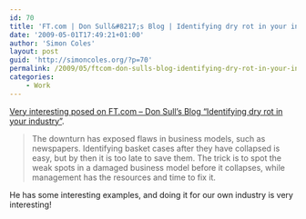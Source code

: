 ```yaml
---
id: 70
title: 'FT.com | Don Sull&#8217;s Blog | Identifying dry rot in your industry'
date: '2009-05-01T17:49:21+01:00'
author: 'Simon Coles'
layout: post
guid: 'http://simoncoles.org/?p=70'
permalink: /2009/05/ftcom-don-sulls-blog-identifying-dry-rot-in-your-industry/
categories:
    - Work
---
```


[Very interesting posed on FT.com – Don Sull’s Blog “Identifying dry rot in your industry”](http://blogs.ft.com/donsullblog/2009/04/25/dry-rot-in-action/).

> The downturn has exposed flaws in business models, such as newspapers. Identifying basket cases after they have collapsed is easy, but by then it is too late to save them. The trick is to spot the weak spots in a damaged business model before it collapses, while management has the resources and time to fix it.

He has some interesting examples, and doing it for our own industry is very interesting!